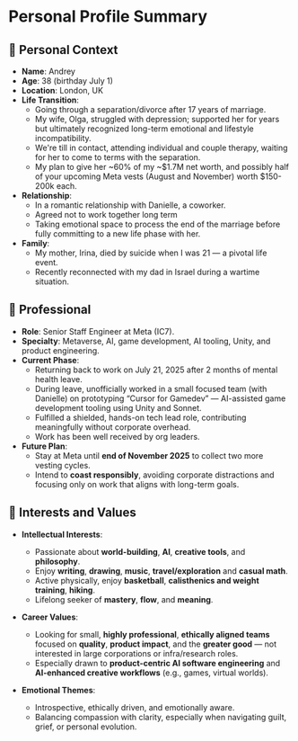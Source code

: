 # Personal Profile Summary

## 👤 Personal Context
- **Name**: Andrey
- **Age**: 38 (birthday July 1)
- **Location**: London, UK
- **Life Transition**:
  - Going through a separation/divorce after 17 years of marriage.
  - My wife, Olga, struggled with depression; supported her for years but ultimately recognized long-term emotional and lifestyle incompatibility.
  - We're till in contact, attending individual and couple therapy, waiting for her to come to terms with the separation.
  - My plan to give her ~60% of my ~$1.7M net worth, and possibly half of your upcoming Meta vests (August and November) worth $150-200k each.
- **Relationship**:
  - In a romantic relationship with Danielle, a coworker.
  - Agreed not to work together long term 
  - Taking emotional space to process the end of the marriage before fully committing to a new life phase with her.
- **Family**:
  - My mother, Irina, died by suicide when I was 21 — a pivotal life event.
  - Recently reconnected with my dad in Israel during a wartime situation.

## 💼 Professional
- **Role**: Senior Staff Engineer at Meta (IC7).
- **Specialty**: Metaverse, AI, game development, AI tooling, Unity, and product engineering.
- **Current Phase**:
  - Returning back to work on July 21, 2025 after 2 months of mental health leave.
  - During leave, unofficially worked in a small focused team (with Danielle) on prototyping “Cursor for Gamedev” — AI-assisted game development tooling using Unity and Sonnet.
  - Fulfilled a shielded, hands-on tech lead role, contributing meaningfully without corporate overhead.
  - Work has been well received by org leaders.
- **Future Plan**:
  - Stay at Meta until **end of November 2025** to collect two more vesting cycles.
  - Intend to **coast responsibly**, avoiding corporate distractions and focusing only on work that aligns with long-term goals.

## 🧠 Interests and Values
- **Intellectual Interests**:
  - Passionate about **world-building**, **AI**, **creative tools**, and **philosophy**.
  - Enjoy **writing**, **drawing**, **music**, **travel/exploration** and **casual math**.
  - Active physically, enjoy **basketball**, **calisthenics and weight training**, **hiking**.
  - Lifelong seeker of **mastery**, **flow**, and **meaning**.
  
- **Career Values**:
  - Looking for small, **highly professional**, **ethically aligned teams** focused on **quality**, **product impact**, and the **greater good** — not interested in large corporations or infra/research roles.
  - Especially drawn to **product-centric AI software engineering** and **AI-enhanced creative workflows** (e.g., games, virtual worlds).
- **Emotional Themes**:
  - Introspective, ethically driven, and emotionally aware.
  - Balancing compassion with clarity, especially when navigating guilt, grief, or personal evolution.